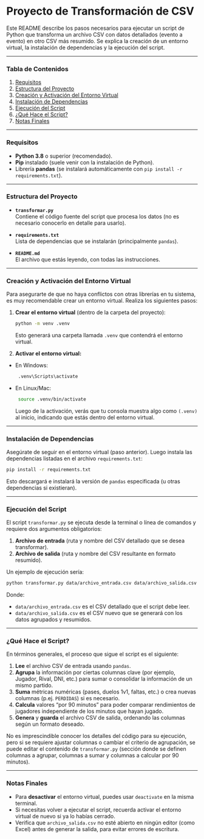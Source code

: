 # Proyecto de Transformación de CSV

Este README describe los pasos necesarios para ejecutar un script de Python que transforma un archivo CSV con datos detallados (evento a evento) en otro CSV más resumido. Se explica la creación de un entorno virtual, la instalación de dependencias y la ejecución del script.

---

### Tabla de Contenidos

1. [Requisitos](#requisitos)
2. [Estructura del Proyecto](#estructura-del-proyecto)
3. [Creación y Activación del Entorno Virtual](#creación-y-activación-del-entorno-virtual)
4. [Instalación de Dependencias](#instalación-de-dependencias)
5. [Ejecución del Script](#ejecución-del-script)
6. [¿Qué Hace el Script?](#qué-hace-el-script)
7. [Notas Finales](#notas-finales)

---

### Requisitos

- **Python 3.8** o superior (recomendado).
- **Pip** instalado (suele venir con la instalación de Python).
- Librería **pandas** (se instalará automáticamente con `pip install -r requirements.txt`).

---

### Estructura del Proyecto

- **`transformar.py`**  
  Contiene el código fuente del script que procesa los datos (no es necesario conocerlo en detalle para usarlo).
- **`requirements.txt`**  
  Lista de dependencias que se instalarán (principalmente `pandas`).

- **`README.md`**  
  El archivo que estás leyendo, con todas las instrucciones.

---

### Creación y Activación del Entorno Virtual

Para asegurarte de que no haya conflictos con otras librerías en tu sistema, es muy recomendable crear un entorno virtual. Realiza los siguientes pasos:

1. **Crear el entorno virtual** (dentro de la carpeta del proyecto):

   ```bash
   python -m venv .venv
   ```

   Esto generará una carpeta llamada `.venv` que contendrá el entorno virtual.

2. **Activar el entorno virtual:**

- En Windows:
  ```bash
   .venv\Scripts\activate
  ```
- En Linux/Mac:
  ```bash
   source .venv/bin/activate
  ```
  Luego de la activación, verás que tu consola muestra algo como `(.venv)` al inicio, indicando que estás dentro del entorno virtual.

---

### Instalación de Dependencias

Asegúrate de seguir en el entorno virtual (paso anterior). Luego instala las dependencias listadas en el archivo `requirements.txt`:

```bash
pip install -r requirements.txt
```

Esto descargará e instalará la versión de `pandas` especificada (u otras dependencias si existieran).

---

### Ejecución del Script

El script `transformar.py` se ejecuta desde la terminal o línea de comandos y requiere dos argumentos obligatorios:

1. **Archivo de entrada** (ruta y nombre del CSV detallado que se desea transformar).
2. **Archivo de salida** (ruta y nombre del CSV resultante en formato resumido).

Un ejemplo de ejecución sería:

```bash
python transformar.py data/archivo_entrada.csv data/archivo_salida.csv
```

Donde:

- `data/archivo_entrada.csv` es el CSV detallado que el script debe leer.
- `data/archivo_salida.csv` es el CSV nuevo que se generará con los datos agrupados y resumidos.

---

### ¿Qué Hace el Script?

En términos generales, el proceso que sigue el script es el siguiente:

1. **Lee** el archivo CSV de entrada usando `pandas`.
2. **Agrupa** la información por ciertas columnas clave (por ejemplo, Jugador, Rival, DNI, etc.) para sumar o consolidar la información de un mismo partido.
3. **Suma** métricas numéricas (pases, duelos 1v1, faltas, etc.) o crea nuevas columnas (p.ej. `PERDIDAS`) si es necesario.
4. **Calcula** valores “por 90 minutos” para poder comparar rendimientos de jugadores independiente de los minutos que hayan jugado.
5. **Genera** y **guarda** el archivo CSV de salida, ordenando las columnas según un formato deseado.

No es imprescindible conocer los detalles del código para su ejecución, pero si se requiere ajustar columnas o cambiar el criterio de agrupación, se puede editar el contenido de `transformar.py` (sección donde se definen columnas a agrupar, columnas a sumar y columnas a calcular por 90 minutos).

---

### Notas Finales

- Para **desactivar** el entorno virtual, puedes usar `deactivate` en la misma terminal.
- Si necesitas volver a ejecutar el script, recuerda activar el entorno virtual de nuevo si ya lo habías cerrado.
- Verifica que `archivo_salida.csv` no esté abierto en ningún editor (como Excel) antes de generar la salida, para evitar errores de escritura.
